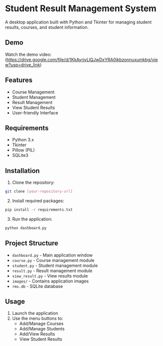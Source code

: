 # Student Result Management System

A desktop application built with Python and Tkinter for managing student results, courses, and student information.

## Demo

Watch the demo video: (https://drive.google.com/file/d/1KkAyrjyLlQJwDxYRA0ikbzonnuxumkbg/view?usp=drive_link)

## Features

- Course Management
- Student Management
- Result Management
- View Student Results
- User-friendly Interface

## Requirements

- Python 3.x
- Tkinter
- Pillow (PIL)
- SQLite3

## Installation

1. Clone the repository:
```bash
git clone [your-repository-url]
```

2. Install required packages:
```bash
pip install -r requirements.txt
```

3. Run the application:
```bash
python dashboard.py
```

## Project Structure

- `dashboard.py` - Main application window
- `course.py` - Course management module
- `student.py` - Student management module
- `result.py` - Result management module
- `view_result.py` - View results module
- `images/` - Contains application images
- `rms.db` - SQLite database

## Usage

1. Launch the application
2. Use the menu buttons to:
   - Add/Manage Courses
   - Add/Manage Students
   - Add/View Results
   - View Student Results
